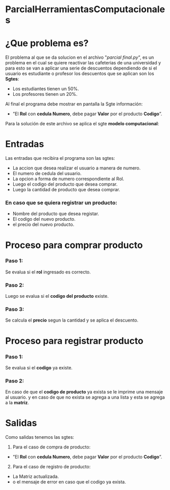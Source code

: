 # ParcialHerramientasComputacionales

# ¿Que problema es?
El problema al que se da solucion en el archivo "*parcial final.py*", es un problema en el cual se quiere reactivar las cafeterias de una universidad y para esto se van a aplicar una serie de descuentos dependiendo de si el usuario es estudiante o profesor los descuentos que se aplican son los **Sgtes**:

* Los estudiantes tienen un 50%.
* Los profesores tienen un 20%.

Al final el programa debe mostrar en pantalla la Sgte información:

* ”El **Rol** con **cedula Numero**, debe pagar **Valor** por el producto **Codigo**”.

Para la solución de este archivo se aplica el sgte **modelo computacional**:

# Entradas
Las entradas que recibira el programa son las sgtes:

* La accion que desea realizar el usuario a manera de numero.
* El numero de cedula del usuario.
* La opcion a forma de numero correspondiente al Rol.
* Luego el codigo del producto que desea comprar.
* Luego la cantidad de producto que desea comprar.

### En caso que se quiera registrar un producto:

* Nombre del producto que desea registar.
* El codigo del nuevo producto.
* el precio del nuevo producto.

# Proceso para comprar producto
### Paso 1: 
Se evalua si el **rol** ingresado es correcto.

### Paso 2:
Luego se evalua si el **codigo del producto** existe.

### Paso 3:
Se calcula el **precio** segun la cantidad y se aplica el descuento.

# Proceso para registrar producto

### Paso 1:
Se evalua si el **codigo** ya existe.

### Paso 2: 
En caso de que el **codigo de producto** ya exista se le imprime una mensaje al usuario. y en caso de que no exista se agrega a una lista y esta se agrega a la **matriz**.

# Salidas
Como salidas tenemos las sgtes:
1. Para el caso de compra de producto:
  * ”El **Rol** con **cedula Numero**, debe pagar **Valor** por el producto **Codigo**”.
2. Para el caso de registro de producto:
  * La Matriz actualizada.
  * o el mensaje de error en caso que el codigo ya exista.




